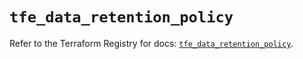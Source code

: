 # `tfe_data_retention_policy`

Refer to the Terraform Registry for docs: [`tfe_data_retention_policy`](https://registry.terraform.io/providers/hashicorp/tfe/0.67.0/docs/resources/data_retention_policy).
